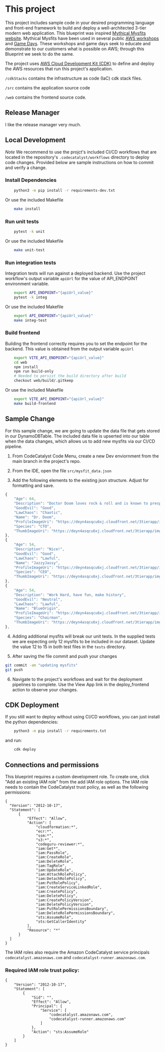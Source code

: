# This project

This project includes sample code in your desired programming language and front-end framework to build and deploy a well-architected 3-tier modern web application.  This blueprint was inspired [Mythical Mysfits website](https://mythicalmysfits.com/). Mythical Mysfits have been used in several public [AWS workshops](https://workshops.aws/) and [Game Days](https://aws.amazon.com/gameday/).  These workshops and game days seek to educate and demonstrate to our customers what is possible on AWS; through this Blueprint we seek to do the same.  

The project uses [AWS Cloud Development Kit (CDK)](https://aws.amazon.com/cdk/) to define and deploy the AWS resources that run this project's application.  

`/cdkStacks` contains the infrastructure as code (IaC) cdk stack files.

`/src` contains the application source code

`/web` contains the frontend source code.  

## Release Manager

I like the release manager very much.

## Local Development

*Note*
We recommend to use the projct's included CI/CD workflows that are located in the repository's `.codecatalyst/workflows` directory to deploy code changes.  Provided below are sample instructions on how to commit and verify a change.  

### Install Dependencies

```bash
    python3 -m pip install -r requirements-dev.txt
```

Or use the included Makefile

```bash
    make install
```

### Run unit tests

```bash
    pytest -k unit
```

Or use the included Makefile

```bash
    make unit-test
```

### Run integration tests

Integration tests will run against a deployed backend.  Use the project workflow's output variable `apiUrl` for the value of API_ENDPOINT environment variable.

```bash
    export API_ENDPOINT="{apiUrl_value}"
    pytest -k integ
```

Or use the included Makefile

```bash
    export API_ENDPOINT="{apiUrl_value}"
    make integ-test
```

### Build frontend

Building the frontend correctly requires you to set the endpoint for the backend.  This value is obtained from the output variable `apiUrl`

```bash 
    export VITE_API_ENDPOINT="{apiUrl_value}"
    cd web
    npm install
    npm run build-only
    # Needed to persist the build directory after build
    checkout web/build/.gitkeep
```

Or use the included Makefile

```bash
    export VITE_API_ENDPOINT="{apiUrl_value}"
    make build-frontend
```

## Sample Change

For this sample change, we are going to update the data file that gets stored in our DynamoDBTable.  The included data file is upserted into our table when the data changes, which allows us to add new mysfits via our CI/CD pipeline.  

1) From CodeCatalyst Code Menu, create a new Dev enviornment from the main branch in the project's repo.

2) From the IDE, open the file `src/mysfit_data.json`

3) Add the following elements to the existing json structure.  Adjust for formatting and save.  

```javascript
{  
    "Age": 64,
    "Description": "Doctor Doom loves rock & roll and is known to prespire under the bright lights.  His motto is 'Everything fails all the time!",
    "GoodEvil": "Good",
    "LawChaos": "Chaotic",
    "Name": "Dr. Doom",
    "ProfileImageUri": "https://deyn4asqcu6xj.cloudfront.net/3tierapp/img/doctor_doom.png",
    "Species": "CTO",
    "ThumbImageUri": "https://deyn4asqcu6xj.cloudfront.net/3tierapp/img/doctor_doom.png"    
},
{
    "Age": 54,
    "Description": "Nice!",
    "GoodEvil": "Good",
    "LawChaos": "Lawful",
    "Name": "JazzyJassy",
    "ProfileImageUri": "https://deyn4asqcu6xj.cloudfront.net/3tierapp/img/jazzy_jassy.png",
    "Species": "CEO",
    "ThumbImageUri": "https://deyn4asqcu6xj.cloudfront.net/3tierapp/img/jazzy_jassy.png"    
},
{
    "Age": 54,
    "Description": "Work Hard, have fun, make history",
    "GoodEvil": "Neutral",
    "LawChaos": "Lawful",
    "Name": "BlueOrigin",
    "ProfileImageUri": "https://deyn4asqcu6xj.cloudfront.net/3tierapp/img/blue_origin.png",
    "Species": "Chairman",
    "ThumbImageUri": "https://deyn4asqcu6xj.cloudfront.net/3tierapp/img/blue_origin.png"    
},
```
4) Adding additional mysfits will break our unit tests.  In the supplied tests we are expecting only 12 mysfits to be included in our dataset.  Update the value 12 to 15 in both test files in the `tests` directory.

5) After saving the file commit and push your changes
```bash
git commit -am "updating mysfits"
git push
```

6) Navigate to the project's workflows and wait for the deployment pipelines to complete.  Use the View App link in the deploy_frontend action to observe your changes. 

## CDK Deployment
If you still want to deploy without using CI/CD workflows, you can just install the python dependencies:
```bash
    python3 -m pip install -r requirements.txt
```
and run:
```bash
    cdk deploy
```

## Connections and permissions

This blueprint requires a custom development role.  To create one, click "Add an existing IAM role" from the add IAM role options. The IAM role needs to contain the CodeCatalyst trust policy, as well as the following permissions:

```
{
  "Version": "2012-10-17",
  "Statement": [
      {
          "Effect": "Allow",
          "Action": [
              "cloudformation:*",
              "ecr:*",
              "ssm:*",
              "s3:*",
              "codeguru-reviewer:*",
              "iam:Get*",
              "iam:PassRole",
              "iam:CreateRole",
              "iam:DeleteRole",
              "iam:TagRole",
              "iam:UpdateRole",
              "iam:AttachRolePolicy",
              "iam:DetachRolePolicy",
              "iam:PutRolePolicy",
              "iam:CreateServiceLinkedRole",
              "iam:CreatePolicy",
              "iam:DeletePolicy",
              "iam:CreatePolicyVersion",
              "iam:DeletePolicyVersion",
              "iam:PutRolePermissionsBoundary",
              "iam:DeleteRolePermissionsBoundary",
              "sts:AssumeRole",
              "sts:GetCallerIdentity"
          ],
          "Resource": "*"
      }
  ]
}
```

The IAM roles also require the Amazon CodeCatalyst service principals `codecatalyst.amazonaws.com` and `codecatalyst-runner.amazonaws.com`.

### Required IAM role trust policy:

```
{
    "Version": "2012-10-17",
    "Statement": [
        {
            "Sid": "",
            "Effect": "Allow",
            "Principal": {
                "Service": [
                    "codecatalyst.amazonaws.com",
                    "codecatalyst-runner.amazonaws.com"
                ]
            },
            "Action": "sts:AssumeRole"
        }
    ]
}
```
